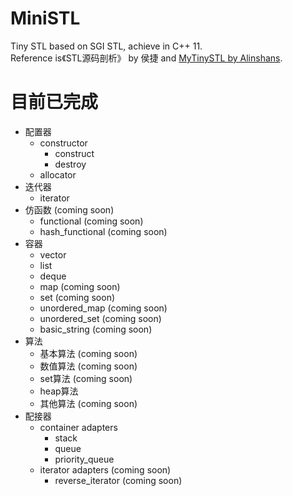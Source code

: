 # MiniSTL  
Tiny STL based on SGI STL, achieve in C++ 11.  
Reference is《STL源码剖析》 by 侯捷 and [MyTinySTL by Alinshans](https://github.com/Alinshans/MyTinySTL).    

# 目前已完成  
+ 配置器  
  + constructor  
    + construct  
    + destroy  
  + allocator
+ 迭代器  
  + iterator  
+ 仿函数 (coming soon)  
  + functional (coming soon)  
  + hash_functional (coming soon)  
+ 容器  
  + vector  
  + list
  + deque  
  + map (coming soon)  
  + set (coming soon)  
  + unordered_map (coming soon)  
  + unordered_set (coming soon)  
  + basic_string (coming soon)  
+ 算法  
  + 基本算法 (coming soon)  
  + 数值算法 (coming soon)  
  + set算法 (coming soon)  
  + heap算法  
  + 其他算法 (coming soon)  
+ 配接器  
  + container adapters  
    + stack  
    + queue  
    + priority_queue  
  + iterator adapters (coming soon)  
    + reverse_iterator (coming soon)   
